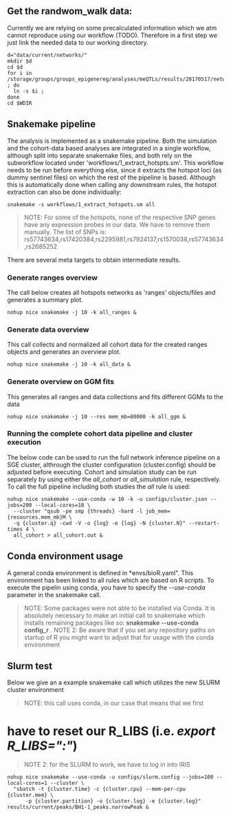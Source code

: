 ## Get the randwom_walk data:
Currently we are relying on some precalculated information which we atm
cannot reproduce using our workflow (TODO). Therefore in a first step
we just link the needed data to our working directory.

```{bash}
d="data/current/networks/"
mkdir $d
cd $d
for i in /storage/groups/groups_epigenereg/analyses/meQTLs/results/20170517/networks/random_walk/rw_string_v9_ld_wb_plots/*.RData ; do 
  ln -s $i ; 
done
cd $WDIR
```

## Snakemake pipeline

The analysis is implemented as a snakemake pipeline.
Both the simulation and the cohort-data based analyses are integrated in a single workflow,
although split into separate snakemake files, and both rely on the subworkflow located under
'workflows/1_extract_hotspts.sm'. This workflow needs to be run before everything else, since
it extracts the hotspot loci (as dummy sentinel files) on which the rest of the pipeline
is based. Although this is automatically done when calling any downstream rules, the hotspot
extraction can also be done individually:

```{bash}
snakemake -s workflows/1_extract_hotspots.sm all
```

> NOTE: For some of the hotspots, none of the respective SNP genes have any expression
> probes in our data. We have to remove them manually. The list of SNPs is:
> rs57743634,rs17420384,rs2295981,rs7924137,rs1570038,rs57743634,rs2685252

There are several meta targets to obtain intermediate results.

### Generate ranges overview
The call below creates all hotspots networks as 'ranges' objects/files and generates
a summary plot.

```{bash}
nohup nice snakemake -j 10 -k all_ranges &
```

### Generate data overview
This call collects and normalized all cohort data for the created ranges objects and
generates an overview plot.

```{bash}
nohup nice snakemake -j 10 -k all_data &
```

### Generate overview on GGM fits
This generates all ranges and data collections and fits different GGMs to the data

```{bash}
nohup nice snakemake -j 10 --res mem_mb=80000 -k all_ggm &
```

### Running the complete cohort data pipeline and cluster execution
The below code can be used to run the full network inference pipeline on a SGE cluster,
althrough the cluster configuration (cluster.config) should be adjusted before 
executing. Cohort and simulation study can be run separately by using either the 
*all_cohort* or *all_simulation* rule, respectively. To call the full pipeline 
including both studies the *all* rule is used:

```{bash}
nohup nice snakemake --use-conda -w 10 -k -u configs/cluster.json --jobs=200 --local-cores=18 \
  --cluster "qsub -pe smp {threads} -hard -l job_mem={resources.mem_mb}M \
  -q {cluster.q} -cwd -V -o {log} -e {log} -N {cluster.N}" --restart-times 4 \
  all_cohort > all_cohort.out &
```

## Conda environment usage

A general conda environment is defined in *envs/bioR.yaml". This environment
has been linked to all rules which are based on R scripts.
To execute the pipelin using conda, you have to specify the *--use-conda*
parameter in the snakemake call.

> NOTE: Some packages were not able to be installed via Conda. It is absolutely
> necessary to make an initial call to snakemake which installs remaining 
> packages like so: **snakemake --use-conda config_r** .
> NOTE 2: Be aware that if you set any repository paths on startup of R 
> you might want to adjust that for usage with the conda environment

## Slurm test

Below we give an a example snakemake call which utilizes the new 
SLURM cluster environment

> NOTE: this call uses conda, in our case that means that we first
# have to reset our R_LIBS (i.e. *export R_LIBS=":"*)
> NOTE 2: for the SLURM to work, we have to log in into IRIS

```{bash}
nohup nice snakemake --use-conda -u configs/slurm.config --jobs=100 --local-cores=1 --cluster \
  "sbatch -t {cluster.time} -c {cluster.cpu} --mem-per-cpu {cluster.mem} \
      -p {cluster.partition} -o {cluster.log} -e {cluster.log}" results/current/peaks/BH1-1_peaks.narrowPeak &

```
